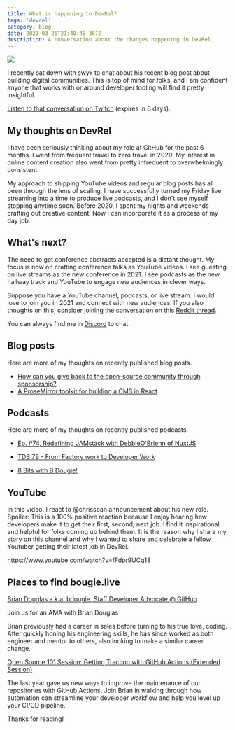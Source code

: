 ```yaml
---
title: What is happening to DevRel?
tags: 'devrel'
category: blog
date: 2021-03-26T21:40:48.367Z
description: A conversation about the changes happening in DevRel.
---
```


[![](https://buttondown.s3.us-west-2.amazonaws.com/images/6d6f6398-d983-436a-bff8-69ea76ecc555.jpeg)](https://www.twitch.tv/videos/953959461)

I recently sat down with swyx to chat about his recent blog post about building digital communities. This is top of mind for folks, and I am confident anyone that works with or around developer tooling will find it pretty insightful.  

[Listen to that conversation on Twitch](https://www.twitch.tv/videos/953959461) (expires in 6 days).

## My thoughts on DevRel

I have been seriously thinking about my role at GitHub for the past 6 months. I went from frequent travel to zero travel in 2020. My interest in online content creation also went from pretty infrequent to overwhelmingly consistent. 

My approach to shipping YouTube videos and regular blog posts has all been through the lens of scaling. I have successfully turned my Friday live streaming into a time to produce live podcasts, and I don't see myself stopping anytime soon. Before 2020, I spent my nights and weekends crafting out creative content. Now I can incorporate it as a process of my day job. 

## What's next?
The need to get conference abstracts accepted is a distant thought. My focus is now on crafting conference talks as YouTube videos. I see guesting on live streams as the new conference in 2021. I see podcasts as the new hallway track and YouTube to engage new audiences in clever ways.  

Suppose you have a YouTube channel, podcasts, or live stream. I would love to join you in 2021 and connect with new audiences. If you also thoughts on this, consider joining the conversation on this [Reddit thread](https://www.reddit.com/r/devrel/comments/m6tjb3/everything_i_thought_about_developers_relations/).

You can always find me in [Discord](https://discord.com/invite/gZMKK5q) to chat. 

## Blog posts
Here are more of my thoughts on recently published blog posts.

- [How can you give back to the open-source community through sponsorship?](https://leaddev.com/mentoring-coaching-feedback/path-open-source-contributions)
- [A ProseMirror toolkit for building a CMS in React](https://dev.to/github/prosemirror-toolkit-building-a-cms-in-react-5cf3)

## Podcasts
Here are more of my thoughts on recently published podcasts.

- [Ep. #74, Redefining JAMstack with DebbieO'Brienn of NuxtJS
](https://www.heavybit.com/library/podcasts/jamstack-radio/ep-74-redefining-jamstack-with-debbie-obrien-of-nuxtjs/)

- [TDS 79 - From Factory work to Developer Work](https://www.thisdevelopingstory.com/episodes/tds-79-from-factory-work-to-developer-work)

- [8 Bits with B Dougie!](https://8bits.tv/8-bits-with-b-dougie/)
## YouTube
In this video, I react to @chrissean announcement about his new role. Spoiler: This is a 100% positive reaction because I enjoy hearing how developers make it to get their first, second, next job. I find it inspirational and helpful for folks coming up behind them. It is the reason why I share my story on this channel and why I wanted to share and celebrate a fellow Youtuber getting their latest job in DevRel. 

https://www.youtube.com/watch?v=fFdpr9UCq18

## Places to find bougie.live


[Brian Douglas a.k.a. bdougie, Staff Developer Advocate @ GitHub](https://www.meetup.com/Junior-Developer-Happy-Hour/events/276977218/)

Join us for an AMA with Brian Douglas 

Brian previously had a career in sales before turning to his true love, coding. After quickly honing his engineering skills, he has since worked as both engineer and mentor to others, also looking to make a similar career change.

[Open Source 101 Session: Getting Traction with GitHub Actions (Extended Session)](https://opensource101.com/sessions/getting-traction-with-github-actions-extended-session/?utm_source=bdougie&utm_medium=email)

The last year gave us new ways to improve the maintenance of our repositories with GitHub Actions. Join Brian in walking through how automation can streamline your developer workflow and help you level up your CI/CD pipeline.

Thanks for reading!
